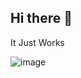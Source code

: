 ## Hi there 👋
It Just Works

![image](https://github.com/user-attachments/assets/11095b42-3b78-4b57-80be-c76469808183)

<!--
**MathiasLiesenborghs/MathiasLiesenborghs** is a ✨ _special_ ✨ repository because its `README.md` (this file) appears on your GitHub profile.

Here are some ideas to get you started:

- 🔭 I’m currently working on ...
- 🌱 I’m currently learning ...
- 👯 I’m looking to collaborate on ...
- 🤔 I’m looking for help with ...
- 💬 Ask me about ...
- 📫 How to reach me: ...
- 😄 Pronouns: ...
- ⚡ Fun fact: ...
-->
